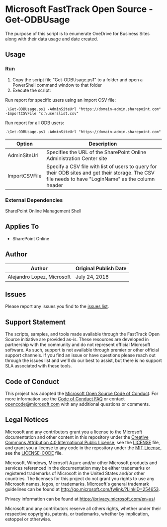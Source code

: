 # Microsoft FastTrack Open Source - Get-ODBUsage

The purpose of this script is to enumerate OneDrive for Business Sites along with their data usage and date created.

## Usage

### Run

1. Copy the script file "Get-ODBUsage.ps1" to a folder and open a PowerShell command window to that folder
2. Execute the script: 

Run report for specific users using an import CSV file:  

`.\Get-ODBUsage.ps1 -AdminSiteUrl "https://domain-admin.sharepoint.com" -ImportCSVFile "c:\userslist.csv"`  

Run report for all ODB users:  

`.\Get-ODBUsage.ps1 -AdminSiteUrl "https://domain-admin.sharepoint.com" `  

|Option|Description
|----|--------------------------
|AdminSiteUrl|Specifies the URL of the SharePoint Online Administration Center site
|ImportCSVFile|Specify a CSV file with list of users to query for their ODB sites and get their storage. The CSV file needs to have "LoginName" as the column header

### External Dependencies

SharePoint Online Management Shell 

## Applies To

- SharePoint Online

## Author

|Author|Original Publish Date
|----|--------------------------
|Alejandro Lopez, Microsoft|July 24, 2018|

## Issues

Please report any issues you find to the [issues list](../../../../issues).

## Support Statement

The scripts, samples, and tools made available through the FastTrack Open Source initiative are provided as-is. These resources are developed in partnership with the community and do not represent official Microsoft software. As such, support is not available through premier or other official support channels. If you find an issue or have questions please reach out through the issues list and we'll do our best to assist, but there is no support SLA associated with these tools.

## Code of Conduct

This project has adopted the [Microsoft Open Source Code of Conduct](https://opensource.microsoft.com/codeofconduct/).
For more information see the [Code of Conduct FAQ](https://opensource.microsoft.com/codeofconduct/faq/) or
contact [opencode@microsoft.com](mailto:opencode@microsoft.com) with any additional questions or comments.

## Legal Notices

Microsoft and any contributors grant you a license to the Microsoft documentation and other content
in this repository under the [Creative Commons Attribution 4.0 International Public License](https://creativecommons.org/licenses/by/4.0/legalcode),
see the [LICENSE](https://github.com/Microsoft/FastTrack/blob/master/LICENSE) file, and grant you a license to any code in the repository under the [MIT License](https://opensource.org/licenses/MIT), see the
[LICENSE-CODE](https://github.com/Microsoft/FastTrack/blob/master/LICENSE-CODE) file.

Microsoft, Windows, Microsoft Azure and/or other Microsoft products and services referenced in the documentation
may be either trademarks or registered trademarks of Microsoft in the United States and/or other countries.
The licenses for this project do not grant you rights to use any Microsoft names, logos, or trademarks.
Microsoft's general trademark guidelines can be found at http://go.microsoft.com/fwlink/?LinkID=254653.

Privacy information can be found at https://privacy.microsoft.com/en-us/

Microsoft and any contributors reserve all others rights, whether under their respective copyrights, patents,
or trademarks, whether by implication, estoppel or otherwise.


